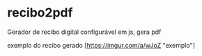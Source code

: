# recibo2pdf
Gerador de recibo digital configurável em js, gera pdf

exemplo do recibo gerado
[https://imgur.com/a/wJoZ "exemplo"]
